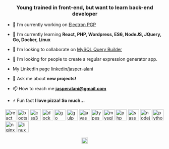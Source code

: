 <h3 align="center">Young trained in front-end, but want to learn back-end developer</h3>

- 🔭 I’m currently working on [Electron PGP](https://github.com/jasperalani/electron-pgp)

- 🌱 I’m currently learning **React, PHP, Wordpress, ES6, NodeJS, JQuery, Go, Docker, Linux**

- 👯 I’m looking to collaborate on [MySQL Query Builder](https://github.com/jasperalani/mysql-query-builder)

- 🤔 I’m looking for people to create a regular expression generator app.

- My LinkedIn page [linkedin/jasper-alani](https://www.linkedin.com/in/jasper-alani-08b80a139)

- 💬 Ask me about **new projects!**

- 📫 How to reach me **jasperalani@gmail.com**

- ⚡ Fun fact **I love pizza! So much...**

<p align="left"><img src="https://devicons.github.io/devicon/devicon.git/icons/react/react-original-wordmark.svg" alt="react" width="35" height="35"/> 
<img src="https://devicons.github.io/devicon/devicon.git/icons/bootstrap/bootstrap-plain.svg" alt="bootstrap" width="35" height="35"/> 
<img src="https://devicons.github.io/devicon/devicon.git/icons/css3/css3-original-wordmark.svg" alt="css3" width="35" height="35"/>
 <img src="https://devicons.github.io/devicon/devicon.git/icons/docker/docker-original-wordmark.svg" alt="docker" width="35" height="35"/>
  <img src="https://devicons.github.io/devicon/devicon.git/icons/go/go-original.svg" alt="go" width="35" height="35"/> 
  <img src="https://devicons.github.io/devicon/devicon.git/icons/gulp/gulp-plain.svg" alt="gulp" width="35" height="35"/>
   <img src="https://devicons.github.io/devicon/devicon.git/icons/javascript/javascript-original.svg" alt="javascript" width="35" height="35"/>
    <img src="https://devicons.github.io/devicon/devicon.git/icons/typescript/typescript-original.svg" alt="typescript" width="35" height="35"/>
     <img src="https://devicons.github.io/devicon/devicon.git/icons/mysql/mysql-original-wordmark.svg" alt="mysql" width="35" height="35"/> <img src="https://devicons.github.io/devicon/devicon.git/icons/php/php-original.svg" alt="php" width="35" height="35"/> <img src="https://devicons.github.io/devicon/devicon.git/icons/sass/sass-original.svg" alt="sass" width="35" height="35"/> <img src="https://devicons.github.io/devicon/devicon.git/icons/nodejs/nodejs-original-wordmark.svg" alt="nodejs" width="35" height="35"/> <img src="https://devicons.github.io/devicon/devicon.git/icons/python/python-original-wordmark.svg" alt="python" width="35" height="35"/> <img src="https://devicons.github.io/devicon/devicon.git/icons/nginx/nginx-original.svg" alt="nginx" width="35" height="35"/> <img src="https://devicons.github.io/devicon/devicon.git/icons/linux/linux-original.svg" alt="linux" width="35" height="35"/></p><p align="center">
<a href="https://linkedin.com/in/jasper-alani-08b80a139" target="blank"><img align="center" src="https://cdn.jsdelivr.net/npm/simple-icons@3.0.1/icons/linkedin.svg" alt="jasper-alani-08b80a139" height="20" width="20" /></a>
</p>
